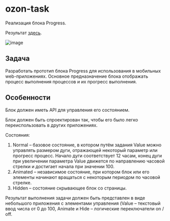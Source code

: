 
# ozon-task

Реализация блока Progress.

Результат [здесь](https://darya-kovyaz.github.io/ozon-task/).

![image](https://github.com/darya-kovyaz/ozon-task/assets/73113247/500de610-987d-45cf-94dd-783170308cc5)

## Задача

Разработать прототип блока Progress для использования в мобильных web-приложениях.
Основное предназначение блока отображать процесс выполнения процессов и их прогресс
выполнения. 

## Особенности

Блок должен иметь API для управления его состоянием.

Блок должен быть спроектирован так, чтобы его было легко переиспользовать в
других приложениях.

Состояния:
1. Normal – базовое состояние, в котором путём задания Value можно управлять размером дуги, отражающей некоторый параметр или прогресс процесс. Начало дуги соответствует 12 часам, конец дуги при увеличении параметра Value движется по направлению часовой стрелки и достигает начала при значении 100.
2. Animated – независимое состояние, при котором блок или его элементы
начинают вращаться с некоторым периодом по часовой стрелке.
3. Hidden – состояние скрывающее блок со страницы.

Результат выполнения задачи должен быть представлен в виде небольшого приложения с элементами управления (Value – текстовый ввод числа от 0 до 100, Animate и Hide – логические переключатели on / off.

